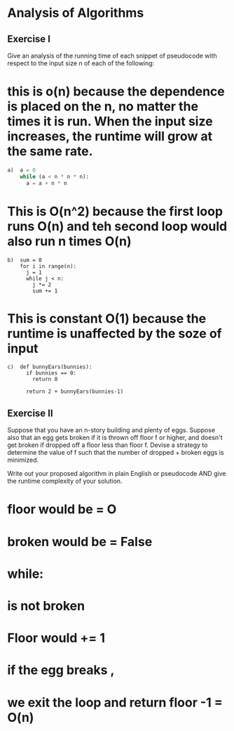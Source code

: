 # Analysis of Algorithms

## Exercise I

Give an analysis of the running time of each snippet of
pseudocode with respect to the input size n of each of the following:

# this is o(n) because the dependence is placed on the n, no matter the times it is run. When the input size increases, the runtime will grow at the same rate.
```python
a)  a = 0
    while (a < n * n * n):
      a = a + n * n
```

# This is O(n^2) because the first loop runs O(n) and teh second loop would also run n times O(n)

```
b)  sum = 0
    for i in range(n):
      j = 1
      while j < n:
        j *= 2
        sum += 1
```

# This is constant O(1) because the runtime is unaffected by the soze of input
```
c)  def bunnyEars(bunnies):
      if bunnies == 0:
        return 0

      return 2 + bunnyEars(bunnies-1)
```

## Exercise II

Suppose that you have an n-story building and plenty of eggs. Suppose also that an egg gets broken if it is thrown off floor f or higher, and doesn't get broken if dropped off a floor less than floor f. Devise a strategy to determine the value of f such that the number of dropped + broken eggs is minimized.

Write out your proposed algorithm in plain English or pseudocode AND give the runtime complexity of your solution.

# floor would be = O
# broken would be = False
# while: 
# is not broken
# Floor would += 1 
# if the egg breaks ,
# we exit the loop and return floor -1 = O(n)